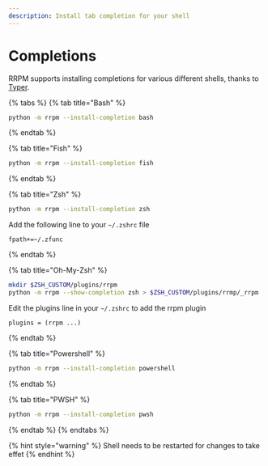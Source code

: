 ```yaml
---
description: Install tab completion for your shell
---
```


# Completions

RRPM supports installing completions for various different shells, thanks to [Typer](https://typer.tiangolo.com).

{% tabs %}
{% tab title="Bash" %}
```bash
python -m rrpm --install-completion bash
```
{% endtab %}

{% tab title="Fish" %}
```bash
python -m rrpm --install-completion fish
```
{% endtab %}

{% tab title="Zsh" %}
```bash
python -m rrpm --install-completion zsh
```

Add the following line to your `~/.zshrc` file

```
fpath+=~/.zfunc
```
{% endtab %}

{% tab title="Oh-My-Zsh" %}
```bash
mkdir $ZSH_CUSTOM/plugins/rrpm
python -m rrpm --show-completion zsh > $ZSH_CUSTOM/plugins/rrmp/_rrpm
```

Edit the plugins line in your `~/.zshrc` to add the rrpm plugin

```
plugins = (rrpm ...)
```
{% endtab %}

{% tab title="Powershell" %}
```bash
python -m rrpm --install-completion powershell
```
{% endtab %}

{% tab title="PWSH" %}
```bash
python -m rrpm --install-completion pwsh
```
{% endtab %}
{% endtabs %}

{% hint style="warning" %}
Shell needs to be restarted for changes to take effet
{% endhint %}
